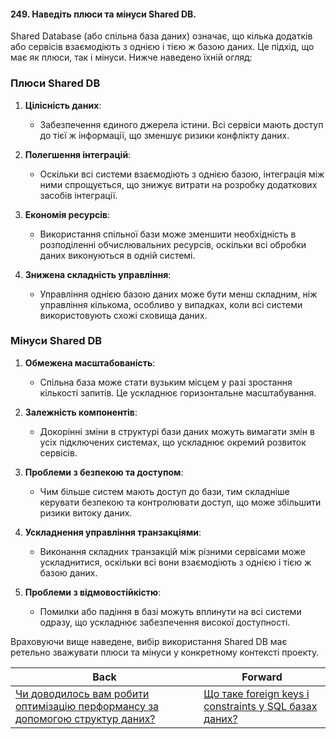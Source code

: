 #### 249. Наведіть плюси та мінуси Shared DB.

Shared Database (або спільна база даних) означає, що кілька додатків або сервісів взаємодіють з однією і тією ж базою даних. Це підхід, що має як плюси, так і мінуси. Нижче наведено їхній огляд:

### Плюси Shared DB

1. **Цілісність даних**:
   - Забезпечення єдиного джерела істини. Всі сервіси мають доступ до тієї ж інформації, що зменшує ризики конфлікту даних.

2. **Полегшення інтеграцій**:
   - Оскільки всі системи взаємодіють з однією базою, інтеграція між ними спрощується, що знижує витрати на розробку додаткових засобів інтеграції.

3. **Економія ресурсів**:
   - Використання спільної бази може зменшити необхідність в розподіленні обчислювальних ресурсів, оскільки всі обробки даних виконуються в одній системі.

4. **Знижена складність управління**:
   - Управління однією базою даних може бути менш складним, ніж управління кількома, особливо у випадках, коли всі системи використовують схожі сховища даних.

### Мінуси Shared DB

1. **Обмежена масштабованість**:
   - Спільна база може стати вузьким місцем у разі зростання кількості запитів. Це ускладнює горизонтальне масштабування.

2. **Залежність компонентів**:
   - Докорінні зміни в структурі бази даних можуть вимагати змін в усіх підключених системах, що ускладнює окремий розвиток сервісів.

3. **Проблеми з безпекою та доступом**:
   - Чим більше систем мають доступ до бази, тим складніше керувати безпекою та контролювати доступ, що може збільшити ризики витоку даних.

4. **Ускладнення управління транзакціями**:
   - Виконання складних транзакцій між різними сервісами може ускладнитися, оскільки всі вони взаємодіють з однією і тією ж базою даних.

5. **Проблеми з відмовостійкістю**:
   - Помилки або падіння в базі можуть вплинути на всі системи одразу, що ускладнює забезпечення високої доступності.

Враховуючи вище наведене, вибір використання Shared DB має ретельно зважувати плюси та мінуси у конкретному контексті проекту.

| Back | Forward |
|---|---|
| [Чи доводилось вам робити оптимізацію перформансу за допомогою структур даних?](/ua/senior/database/have-you-ever-had-to-optimize-performance-using-data-structures.md)  | [Що таке foreign keys і constraints у SQL базах даних?](/ua/senior/database/what-are-foreign-keys-and-constraints-in-sql-databases.md) |